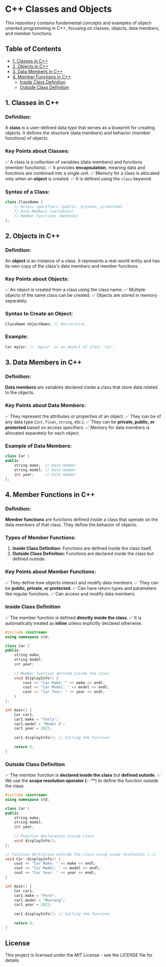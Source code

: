 # C++ Classes and Objects

This repository contains fundamental concepts and examples of object-oriented programming in C++, focusing on classes, objects, data members, and member functions.

## Table of Contents
- [1. Classes in C++](#1-classes-in-c)
- [2. Objects in C++](#2-objects-in-c)
- [3. Data Members in C++](#3-data-members-in-c)
- [4. Member Functions in C++](#4-member-functions-in-c)
  - [Inside Class Definition](#inside-class-definition)
  - [Outside Class Definition](#outside-class-definition)

## 1. Classes in C++

### Definition:
A **class** is a user-defined data type that serves as a blueprint for creating objects. It defines the structure (data members) and behavior (member functions) of objects.

### Key Points about Classes:
✅ A class is a collection of variables (data members) and functions (member functions).
✅ It provides **encapsulation**, meaning data and functions are combined into a single unit.
✅ Memory for a class is allocated only when an **object** is created.
✅ It is defined using the `class` keyword.

### Syntax of a Class:
```cpp
class ClassName {
    // Access specifiers (public, private, protected)
    // Data Members (variables)
    // Member Functions (methods)
};
```

## 2. Objects in C++

### Definition:
An **object** is an instance of a class. It represents a real-world entity and has its own copy of the class's data members and member functions.

### Key Points about Objects:
✅ An object is created from a class using the class name.
✅ Multiple objects of the same class can be created.
✅ Objects are stored in memory separately.

### Syntax to Create an Object:
```cpp
ClassName objectName; // Declaration
```

### Example:
```cpp
Car myCar; // 'myCar' is an object of class 'Car'
```

## 3. Data Members in C++

### Definition:
**Data members** are variables declared inside a class that store data related to the objects.

### Key Points about Data Members:
✅ They represent the attributes or properties of an object.
✅ They can be of any data type (`int`, `float`, `string`, etc.).
✅ They can be **private, public, or protected** based on access specifiers.
✅ Memory for data members is allocated separately for each object.

### Example of Data Members:
```cpp
class Car {
public:
    string make;  // Data member
    string model; // Data member
    int year;     // Data member
};
```

## 4. Member Functions in C++

### Definition:
**Member functions** are functions defined inside a class that operate on the data members of that class. They define the behavior of objects.

### Types of Member Functions:
1. **Inside Class Definition:** Functions are defined inside the class itself.
2. **Outside Class Definition:** Functions are declared inside the class but defined outside.

### Key Points about Member Functions:
✅ They define how objects interact and modify data members.
✅ They can be **public, private, or protected**.
✅ Can have return types and parameters like regular functions.
✅ Can access and modify data members.

### Inside Class Definition
✅ The member function is defined **directly inside the class**.
✅ It is automatically treated as **inline** unless explicitly declared otherwise.

```cpp
#include <iostream>
using namespace std;

class Car {
public:
    string make;
    string model;
    int year;
    
    // Member function defined inside the class
    void displayInfo() {
        cout << "Car Make: " << make << endl;
        cout << "Car Model: " << model << endl;
        cout << "Car Year: " << year << endl;
    }
};

int main() {
    Car car1;
    car1.make = "Tesla";
    car1.model = "Model X";
    car1.year = 2023;
    
    car1.displayInfo(); // Calling the function
    
    return 0;
}
```

### Outside Class Definition
✅ The member function is **declared inside the class** but **defined outside**.
✅ We use the **scope resolution operator (**`::`**) to define the function outside the class.

```cpp
#include <iostream>
using namespace std;

class Car {
public:
    string make;
    string model;
    int year;
    
    // Function declaration inside class
    void displayInfo();
};

// Function definition outside the class using scope resolution (::)
void Car::displayInfo() {
    cout << "Car Make: " << make << endl;
    cout << "Car Model: " << model << endl;
    cout << "Car Year: " << year << endl;
}

int main() {
    Car car1;
    car1.make = "Ford";
    car1.model = "Mustang";
    car1.year = 2022;
    
    car1.displayInfo(); // Calling the function
    
    return 0;
}
```

## License
This project is licensed under the MIT License - see the LICENSE file for details.
